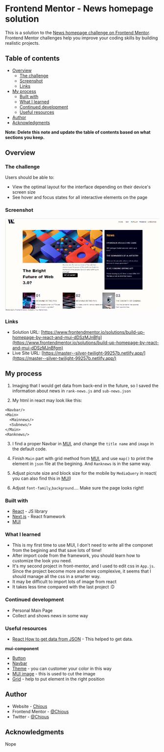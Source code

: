 # Frontend Mentor - News homepage solution

This is a solution to the [News homepage challenge on Frontend Mentor](https://www.frontendmentor.io/challenges/news-homepage-H6SWTa1MFl). Frontend Mentor challenges help you improve your coding skills by building realistic projects. 

## Table of contents

- [Overview](#overview)
  - [The challenge](#the-challenge)
  - [Screenshot](#screenshot)
  - [Links](#links)
- [My process](#my-process)
  - [Built with](#built-with)
  - [What I learned](#what-i-learned)
  - [Continued development](#continued-development)
  - [Useful resources](#useful-resources)
- [Author](#author)
- [Acknowledgments](#acknowledgments)

**Note: Delete this note and update the table of contents based on what sections you keep.**

## Overview

### The challenge

Users should be able to:

- View the optimal layout for the interface depending on their device's screen size
- See hover and focus states for all interactive elements on the page

### Screenshot

![](./screenshot.png)

### Links

- Solution URL: [https://www.frontendmentor.io/solutions/build-up-homepage-by-react-and-mui-dDSzMJnBfg](https://www.frontendmentor.io/solutions/build-up-homepage-by-react-and-mui-dDSzMJnBfgm)
- Live Site URL: [https://master--silver-twilight-99257b.netlify.app/](https://master--silver-twilight-99257b.netlify.app/)

## My process

1. Imaging that I would get data from back-end in the future, so I saved the information about news in `rank-news.js` and `sub-news.json`

2. My html in react may look like this:

```
<Navbar/>
<Main>
  <Mainnews/>
  <Subnews/>
</Main>
<Ranknews/>

```

3. I find a proper Navbar in [MUI](https://mui.com/material-ui/react-app-bar/), and change the `title name` and `image` in the default code.

4. Finish `Main` part with grid method from [MUI](https://mui.com/material-ui/react-grid/), and use `map()` to print the element in `json` file at the begining. And `Ranknews` is in the same way.

5. Adjust picrute size and block size for the mobile by `MediaQuery` in react( you can also find this in [MUI](https://mui.com/material-ui/react-use-media-query/))

6. Adjust `font-family`,`background`.... Make sure the page looks right!


### Built with


- [React](https://reactjs.org/) - JS library
- [Next.js](https://nextjs.org/) - React framework
- [MUI](https://mui.com/)


### What I learned

- This is my first time to use MUI, I don't need to write all the componet from the begining and that save lots of time!
- After import code from the framework, you should learn how to customize the look you need.
- It's my second project in front-mentor, and I used to edit css in `App.js`. Since the project become more and more complexive, it seems that I should manage all the css in a smarter way.
- It may be difficult to import lots of image from react 
- It takes less time compared with the last project :D



### Continued development

- Personal Main Page
- Collect and shows news in some way


### Useful resources

- [React How to get data from JSON](https://stackoverflow.com/questions/42854494/how-do-i-retrieve-images-from-json-into-react) - This helped to get data.

**mui-component**

- [Button](https://mui.com/material-ui/react-button/)
- [Navbar](https://mui.com/material-ui/react-app-bar/)
- [Theme](https://mui.com/material-ui/customization/theming/) - you can customer your color in this way
- [MUI image](https://mui-image.surge.sh/) - this is used to cut the image
- [Grid](https://mui.com/material-ui/react-grid/) - help to put element in the right position


## Author

- Website - [Chious](https://github.com/Chious)
- Frontend Mentor - [@Chious](https://www.frontendmentor.io/profile/Chious)
- Twitter - [@Chious](https://twitter.com/ChiouJiaSheng)

## Acknowledgments

Nope